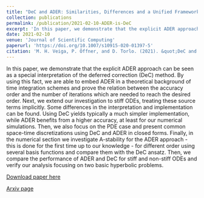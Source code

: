 ```yaml
---
title: "DeC and ADER: Similarities, Differences and a Unified Framework"
collection: publications
permalink: /publication/2021-02-10-ADER-is-DeC
excerpt: 'In this paper, we demonstrate that the explicit ADER approach can be seen as a special interpretation of the deferred correction (DeC) method. [Download paper](/files/publications/Veiga2021ADERisDeC.pdf)'
date: 2021-02-10
venue: 'Journal of Scientific Computing'
paperurl: 'https://doi.org/10.1007/s10915-020-01397-5'
citation: 'M. H. Veiga, P. Öffner, and D. Torlo. (2021). &quot;DeC and ADER: Similarities, Differences and a Unified Framework.&quot; <i>Journal of Scientific Computing</i>, soon.'
---
```

In this paper, we demonstrate that the explicit ADER approach can be seen as a special interpretation of the deferred correction (DeC) method.
By using this fact, we are able to embed ADER in a theoretical background of time integration schemes and prove the relation between the accuracy order and the number of iterations which are needed to reach the desired order.
Next, we extend our investigation to stiff ODEs, treating these source terms implicitly. Some differences in the interpretation and implementation can be found. Using DeC yields typically a much simpler implementation, while ADER benefits from a higher accuracy, at least for our numerical simulations.  Then, we also focus on the PDE case and present common space-time discretizations using DeC and ADER in closed forms.
Finally, in the numerical section we investigate A-stability for the ADER approach - this is done for the first time up to our knowledge - for different order using several basis functions and compare them with the DeC ansatz. Then, we compare the performance of ADER and DeC for stiff and non-stiff ODEs and verify our analysis focusing on two basic hyperbolic problems.


[Download paper here](/files/publications/Veiga2021ADERisDeC.pdf)

[Arxiv page](https://arxiv.org/abs/2002.11764)

